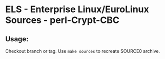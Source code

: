 # ELS - Enterprise Linux/EuroLinux Sources - perl-Crypt-CBC
 
## Usage:
  Checkout branch or tag. Use `make sources` to recreate  SOURCE0 archive.
